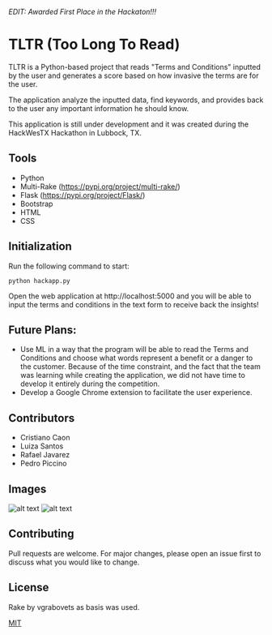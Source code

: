 *EDIT: Awarded First Place in the Hackaton!!!*

# TLTR (Too Long To Read)
TLTR is a Python-based project that reads "Terms and Conditions" inputted by the user and generates a score based on how invasive the terms are for the user. 

The application analyze the inputted data, find keywords, and provides back to the user any important information he should know.

This application is still under development and it was created during the HackWesTX Hackathon in Lubbock, TX. 

## Tools

- Python
- Multi-Rake (https://pypi.org/project/multi-rake/)
- Flask (https://pypi.org/project/Flask/)
- Bootstrap
- HTML
- CSS

## Initialization

Run the following command to start:

```
python hackapp.py
```

Open the web application at http://localhost:5000 and you will be able to input the terms and conditions in the text form to receive back the insights!

## Future Plans:

- Use ML in a way that the program will be able to read the Terms and Conditions and choose what words represent a benefit or a danger to the customer. Because of the time constraint, and the fact that the team was learning while creating the application, we did not have time to develop it entirely during the competition. 
- Develop a Google Chrome extension to facilitate the user experience. 

## Contributors
<ul>
  <li>Cristiano Caon</li>
  <li>Luiza Santos</li>
  <li>Rafael Javarez</li>
  <li>Pedro Piccino</li>
</ul>

## Images

![alt text](https://github.com/cristianocaon/Too-Long-To-Read-TLTR--HackWestTX/blob/master/images/Capture.JPG)
![alt text](https://github.com/cristianocaon/Too-Long-To-Read-TLTR--HackWestTX/blob/master/images/Capture2.JPG)

## Contributing
Pull requests are welcome. For major changes, please open an issue first to discuss what you would like to change.

## License
Rake by vgrabovets as basis was used.

[MIT](https://choosealicense.com/licenses/mit/)

